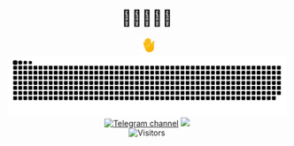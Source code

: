 <div align="center">
  <div align="center">
  </div>
  <h1 align="center"> 🐍🐍🐍🐍🐍 </h1><img src="https://raw.githubusercontent.com/Rabenherz112/Rabenherz112/main/assets/waving.gif" alt="Waving Hand" width="28"  height="28">
<picture>
    <source
      media="(prefers-color-scheme: dark)"
      srcset="https://raw.githubusercontent.com/platane/snk/output/github-contribution-grid-snake-dark.svg"
    />
    <source
      media="(prefers-color-scheme: light)"
      srcset="https://raw.githubusercontent.com/platane/snk/output/github-contribution-grid-snake.svg"
    />
    <img
      alt="github contribution grid snake animation"
      src="https://raw.githubusercontent.com/platane/snk/output/github-contribution-grid-snake.svg"
    />
  </picture>
  <br>
  <a href="https://t.me/koya_i"><img src="https://img.shields.io/badge/-Channel-1a1b27?style=for-the-badge&logo=telegram" alt="Telegram channel"></a>
  <a href="mailto: abuhiderrony1@gmail.com"><img src="https://img.shields.io/badge/Mail-%232E87FB?style=for-the-badge&logo=gmail&logoColor=white&color=C71610"/></a>
  <br>
  <img alt="Visitors" src="https://komarev.com/ghpvc/?username=irabbirezaul&label=Profile%20Visits&style=for-the-badge" />
  <br>
  <br>
</div>
